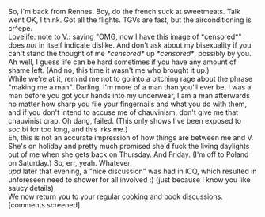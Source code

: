 <p>So, I'm back from Rennes. Boy, do the french suck at sweetmeats. Talk went OK, I think. Got all the flights. TGVs are fast, but the airconditioning is cr^epe.
<br/>
Lovelife: note to V.: saying "OMG, now I have this image of *censored*" does <i>not</i> in itself indicate dislike. And don't ask about my bisexuality if you can't stand the thought of me <i>*censored*</i> up <i>*censored*</i>, possibly by you. Ah well, I guess life can be hard sometimes if you have any amount of shame left. (And no, this time it wasn't me who brought it up.)
<br/>
While we're at it, remind me not to go into a bitching rage about the phrase "making me a man". Darling, I'm more of a man than you'll ever be. I was a man before you got your hands into my underwear, I am a man afterwards no matter how sharp you file your fingernails and what you do with them, and if you don't intend to accuse me of chauvinism, don't give me that chauvinist crap. Oh dang, failed. (This only shows I've been exposed to soc.bi for too long, and this irks me.)
<br/>
Eh, this is not an accurate impression of how things are between me and V. She's on holiday and pretty much promised she'd fuck the living daylights out of me when she gets back on Thursday. And Friday. (I'm off to Poland on Saturday.) So, err, yeah. Whatever. 
<br/>
<i>upd</i> later that evening, a "nice discussion" was had in ICQ, which resulted in unforeseen need to shower for all involved :) (just because I know you like saucy details)
<br/>
We now return you to your regular cooking and book discussions.
<br/>
[comments screened]</p>
